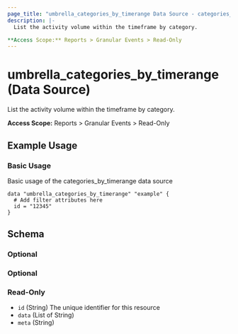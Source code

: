```yaml
---
page_title: "umbrella_categories_by_timerange Data Source - categories_by_timerange"
description: |-
  List the activity volume within the timeframe by category.

**Access Scope:** Reports > Granular Events > Read-Only
---
```


# umbrella_categories_by_timerange (Data Source)

List the activity volume within the timeframe by category.

**Access Scope:** Reports > Granular Events > Read-Only

## Example Usage


### Basic Usage

Basic usage of the categories_by_timerange data source

```hcl
data "umbrella_categories_by_timerange" "example" {
  # Add filter attributes here
  id = "12345"
}
```



## Schema

### Optional



### Optional



### Read-Only

- `id` (String) The unique identifier for this resource
- `data` (List of String) 
- `meta` (String) 



